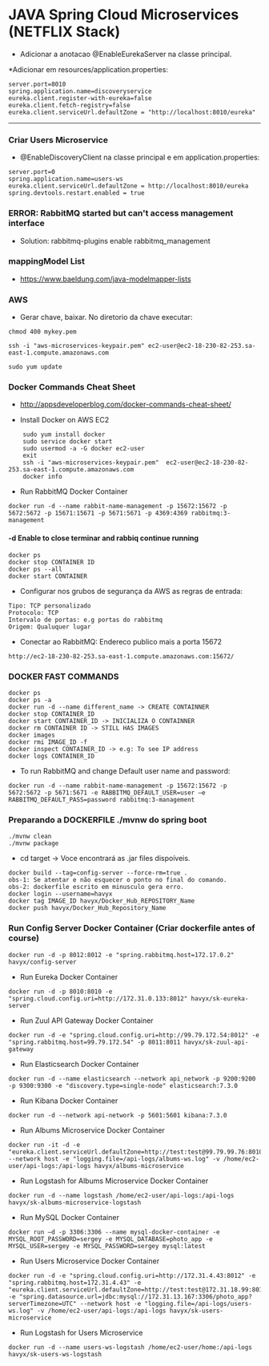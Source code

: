 # JAVA Spring Cloud Microservices (NETFLIX Stack)

* Adicionar a anotacao @EnableEurekaServer na classe principal.  
  
*Adicionar em resources/application.properties:
```
server.port=8010
spring.application.name=discoveryservice
eureka.client.register-with-eureka=false
eureka.client.fetch-registry=false
eureka.client.serviceUrl.defaultZone = "http://localhost:8010/eureka"
```  
--------------
### Criar Users Microservice  

* @EnableDiscoveryClient na classe principal e em application.properties:  
```
server.port=0
spring.application.name=users-ws
eureka.client.serviceUrl.defaultZone = http://localhost:8010/eureka
spring.devtools.restart.enabled = true
```  
  
### ERROR: RabbitMQ started but can't access management interface
* Solution: rabbitmq-plugins enable rabbitmq_management  
  
### mappingModel List<UserDto>
* https://www.baeldung.com/java-modelmapper-lists  
  
### AWS 
  
* Gerar chave, baixar. No diretorio da chave executar:  
```
chmod 400 mykey.pem
  
ssh -i "aws-microservices-keypair.pem" ec2-user@ec2-18-230-82-253.sa-east-1.compute.amazonaws.com
  
sudo yum update
```
  
### Docker Commands Cheat Sheet

* http://appsdeveloperblog.com/docker-commands-cheat-sheet/

  
* Install Docker on AWS EC2
```
    sudo yum install docker  
    sudo service docker start  
    sudo usermod -a -G docker ec2-user  
    exit  
    ssh -i "aws-microservices-keypair.pem"  ec2-user@ec2-18-230-82-253.sa-east-1.compute.amazonaws.com  
    docker info
```
  
* Run RabbitMQ Docker Container
```  
docker run -d --name rabbit-name-management -p 15672:15672 -p 5672:5672 -p 15671:15671 -p 5671:5671 -p 4369:4369 rabbitmq:3-management
```
#### -d Enable to close terminar and rabbiq continue running
```
docker ps
docker stop CONTAINER ID
docker ps --all
docker start CONTAINER
```
  
* Configurar nos grubos de segurança da AWS as regras de entrada:
```
Tipo: TCP personalizado
Protocolo: TCP
Intervalo de portas: e.g portas do rabbitmq
Origem: Qualuquer lugar 
```
  
* Conectar ao RabbitMQ: Endereco publico mais a porta 15672
```
http://ec2-18-230-82-253.sa-east-1.compute.amazonaws.com:15672/
```
  
### DOCKER FAST COMMANDS  
```
docker ps
docker ps -a
docker run -d --name different_name -> CREATE CONTAINNER
docker stop CONTAINER_ID
docker start CONTAINER_ID -> INICIALIZA O CONTAINNER
docker rm CONTAINER ID -> STILL HAS IMAGES
docker images
docker rmi IMAGE_ID -f
docker inspect CONTAINER_ID -> e.g: To see IP address  
docker logs CONTAINER_ID
```
  
* To run RabbitMQ and change Default user name and password:
  
```
docker run -d --name rabbit-name-management -p 15672:15672 -p 5672:5672 -p 5671:5671 -e RABBITMQ_DEFAULT_USER=user –e RABBITMQ_DEFAULT_PASS=password rabbitmq:3-management
```
  
### Preparando a DOCKERFILE  ./mvnw do spring boot  
```
./mvnw clean
./mvnw package
```
* cd target -> Voce encontrará as .jar files dispoíveis.
  
```
docker build --tag=config-server --force-rm=true . 
obs-1: Se atentar e não esquecer o ponto no final do comando.
obs-2: dockerfile escrito em minusculo gera erro.
docker login --username=havyx
docker tag IMAGE_ID havyx/Docker_Hub_REPOSITORY_Name
docker push havyx/Docker_Hub_Repository_Name
```  
    
### Run Config Server Docker Container (Criar dockerfile antes of course)  
  
```  
docker run -d -p 8012:8012 -e "spring.rabbitmq.host=172.17.0.2" havyx/config-server
```

* Run Eureka Docker Container
```
docker run -d -p 8010:8010 -e "spring.cloud.config.uri=http://172.31.0.133:8012" havyx/sk-eureka-server
```

* Run Zuul API Gateway Docker Container
```
docker run -d -e "spring.cloud.config.uri=http://99.79.172.54:8012" -e "spring.rabbitmq.host=99.79.172.54" -p 8011:8011 havyx/sk-zuul-api-gateway
```

* Run Elasticsearch Docker Container
```
docker run -d --name elasticsearch --network api_network -p 9200:9200 -p 9300:9300 -e "discovery.type=single-node" elasticsearch:7.3.0
```

* Run Kibana Docker Container
```
docker run -d --network api-network -p 5601:5601 kibana:7.3.0
```

* Run Albums Microservice Docker Container

```
docker run -it -d -e "eureka.client.serviceUrl.defaultZone=http://test:test@99.79.99.76:8010/eureka" --network host -e "logging.file=/api-logs/albums-ws.log" -v /home/ec2-user/api-logs:/api-logs havyx/albums-microservice
```

* Run Logstash for Albums Microservice Docker Container
```
docker run -d --name logstash /home/ec2-user/api-logs:/api-logs havyx/sk-albums-microservice-logstash
```

* Run MySQL Docker Container
```
docker run –d -p 3306:3306 --name mysql-docker-container -e MYSQL_ROOT_PASSWORD=sergey -e MYSQL_DATABASE=photo_app -e MYSQL_USER=sergey -e MYSQL_PASSWORD=sergey mysql:latest
```

* Run Users Microservice Docker Container
```
docker run -d -e "spring.cloud.config.uri=http://172.31.4.43:8012" -e "spring.rabbitmq.host=172.31.4.43" -e "eureka.client.serviceUrl.defaultZone=http://test:test@172.31.18.99:8010/eureka" -e "spring.datasource.url=jdbc:mysql://172.31.13.167:3306/photo_app?serverTimezone=UTC" --network host -e "logging.file=/api-logs/users-ws.log" -v /home/ec2-user/api-logs:/api-logs havyx/sk-users-microservice
```

* Run Logstash for Users Microservice
```
docker run -d --name users-ws-logstash /home/ec2-user/home:/api-logs havyx/sk-users-ws-logstash
```